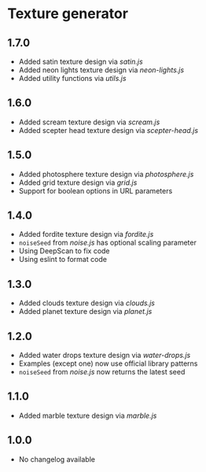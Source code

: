 # Texture generator


## 1.7.0
* Added satin texture design via *satin.js*
* Added neon lights texture design via *neon-lights.js*
* Added utility functions via *utils.js*

## 1.6.0
* Added scream texture design via *scream.js*
* Added scepter head texture design via *scepter-head.js*

## 1.5.0
* Added photosphere texture design via *photosphere.js*
* Added grid texture design via *grid.js*
* Support for boolean options in URL parameters

## 1.4.0
* Added fordite texture design via *fordite.js*
* `noiseSeed` from *noise.js* has optional scaling parameter
* Using DeepScan to fix code
* Using eslint to format code

## 1.3.0
* Added clouds texture design via *clouds.js*
* Added planet texture design via *planet.js*

## 1.2.0

* Added water drops texture design via *water-drops.js*
* Examples (except one) now use official library patterns
* `noiseSeed` from *noise.js* now returns the latest seed

## 1.1.0

* Added marble texture design via *marble.js*

## 1.0.0

* No changelog available